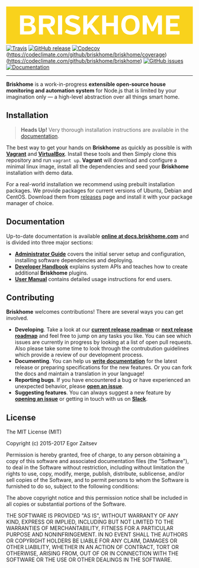 ![Briskhome](https://raw.githubusercontent.com/briskhome/briskhome-docs/master/.static/img/briskhome%40readme.png)
[![Travis](https://img.shields.io/travis/briskhome/briskhome.svg?style=flat-square)](https://travis-ci.org/briskhome/briskhome) [![GitHub release](https://img.shields.io/github/release/briskhome/briskhome.svg?style=flat-square)](https://github.com/briskhome/briskhome/releases/latest) [![Codecov](https://img.shields.io/codecov/c/github/briskhome/briskhome.svg?style=flat-square)](https://codecov.io/gh/briskhome/briskhome/branch/master)(https://codeclimate.com/github/briskhome/briskhome/coverage) (https://codeclimate.com/github/briskhome/briskhome) [![GitHub issues](https://img.shields.io/github/issues/briskhome/briskhome.svg?style=flat-square)](https://github.com/briskhome/briskhome/issues) [![Documentation](https://readthedocs.org/projects/briskhome/badge/?version=latest&style=flat-square)](http://docs.briskhome.com/en/latest/?badge=latest)

---
**Briskhome** is a work-in-progress **extensible open-source house monitoring and automation system** for Node.js that is limited by your imagination only — a high-level abstraction over all things smart home.

<!-- See live demo of **Briskhome** web interface at **[demo.briskhome.com]()**. -->

## Installation
> **Heads Up!** Very thorough installation instructions are available in the [documentation](http://docs.briskhome.com/).

The best way to get your hands on **Briskhome** as quickly as possible is with **[Vagrant](https://www.vagrantup.com/)** and **[VirtualBox](https://www.virtualbox.org/)**. Install these tools and then Simply clone this repository and run `vagrant up`. **Vagrant** will download and configure a minimal linux image, install all the dependencies and seed your **Briskhome** installation with demo data.

For a real-world installation we recommend using prebuilt installation packages. We provide packages for current versions of Ubuntu, Debian and CentOS. Download them from [releases](/briskhome/briskhome/releases) page and install it with your package manager of choice.

## Documentation
Up-to-date documentation is available **[online at docs.briskhome.com](http://docs.briskhome.com/)** and is divided into three major sections:
* **[Administrator Guide](http://docs.briskhome.com/en/latest/admin/index.html)** covers the initial server setup and configuration, installing software dependencies and deploying.
* **[Developer Handbook](http://docs.briskhome.com/en/latest/developer/index.html)** explains system APIs and teaches how to create additional **Briskhome** plugins.
* **[User Manual](http://docs.briskhome.com/en/latest/manual/index.html)** contains detailed usage instructions for end users.

## Contributing
**Briskhome** welcomes contributions! There are several ways you can get involved.

* **Developing**. Take a look at our  **[current release roadmap](/briskhome/briskhome/projects/1)** or **[next release roadmap](/briskhome/briskhome/projects/2)** and feel free to jump on any tasks you like. You can see which issues are currently in progress by looking at a list of open pull requests. Also please take some time to look through the contrubution guidelines which provide a review of our development process.
* **Documenting**. You can help us **[write documentation](/briskhome/briskhome-docs)** for the latest release or preparing specifications for the new features. Or you can fork the docs and maintain a translation in your language!
* **Reporting bugs**. If you have encountered a bug or have experienced an unexpected behavior, please **[open an issue](/briskhome/briskhome/issues/new)**.
* **Suggesting features**. You can always suggest a new feature by **[opening an issue](/briskhome/briskhome/issues/new)** or getting in touch with us on **[Slack](https://join.slack.com/briskhome/shared_invite/MTkyNTUwNjgwNjU5LTE0OTY2NTU1MjItZmRhYTFkY2NmNg)**.

## License
The MIT License (MIT)

Copyright (c) 2015-2017 Egor Zaitsev

Permission is hereby granted, free of charge, to any person obtaining a copy of this software and associated documentation files (the "Software"), to deal in the Software without restriction, including without limitation the rights to use, copy, modify, merge, publish, distribute, sublicense, and/or sell copies of the Software, and to permit persons to whom the Software is furnished to do so, subject to the following conditions:

The above copyright notice and this permission notice shall be included in all copies or substantial portions of the Software.

THE SOFTWARE IS PROVIDED "AS IS", WITHOUT WARRANTY OF ANY KIND, EXPRESS OR IMPLIED, INCLUDING BUT NOT LIMITED TO THE WARRANTIES OF MERCHANTABILITY, FITNESS FOR A PARTICULAR PURPOSE AND NONINFRINGEMENT. IN NO EVENT SHALL THE AUTHORS OR COPYRIGHT HOLDERS BE LIABLE FOR ANY CLAIM, DAMAGES OR OTHER LIABILITY, WHETHER IN AN ACTION OF CONTRACT, TORT OR OTHERWISE, ARISING FROM, OUT OF OR IN CONNECTION WITH THE SOFTWARE OR THE USE OR OTHER DEALINGS IN THE SOFTWARE.
